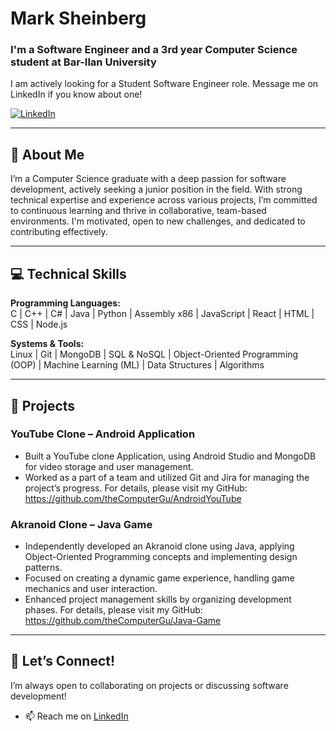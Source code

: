 # Mark Sheinberg
###  I'm a Software Engineer and a 3rd year Computer Science student at Bar-Ilan University

I am actively looking for a Student Software Engineer role. Message me on LinkedIn if you know about one!

[![LinkedIn](https://img.shields.io/badge/LinkedIn-0077B5?style=for-the-badge&logo=linkedin&logoColor=white)](https://www.linkedin.com/in/mark-sheinberg-658121248/)

---

## 👋 About Me  
I’m a Computer Science graduate with a deep passion for software development, actively seeking a junior position in the field. With strong technical expertise and experience across various projects, I’m committed to continuous learning and thrive in collaborative, team-based environments. I'm motivated, open to new challenges, and dedicated to contributing effectively.

---

## 💻 Technical Skills  
**Programming Languages:**  
C | C++ | C# | Java | Python | Assembly x86 | JavaScript | React | HTML | CSS | Node.js  

**Systems & Tools:**  
Linux | Git | MongoDB | SQL & NoSQL | Object-Oriented Programming (OOP) | Machine Learning (ML) | Data Structures | Algorithms  

---

## 📂 Projects  

### YouTube Clone – Android Application
* Built a YouTube clone Application, using Android Studio and MongoDB for video storage and user 
management.
* Worked as a part of a team and utilized Git and Jira for managing the project’s progress.
For details, please visit my GitHub: https://github.com/theComputerGu/AndroidYouTube
### Akranoid Clone – Java Game
* Independently developed an Akranoid clone using Java, applying Object-Oriented Programming 
concepts and implementing design patterns.
* Focused on creating a dynamic game experience, handling game mechanics and user interaction.
* Enhanced project management skills by organizing development phases.
For details, please visit my GitHub: https://github.com/theComputerGu/Java-Game

---

## 🚀 Let’s Connect!  
I’m always open to collaborating on projects or discussing software development!  

- 📫 Reach me on [LinkedIn](https://www.linkedin.com/in/mark-sheinberg-658121248/)


